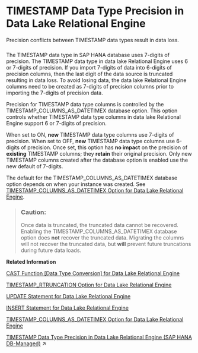 <!-- loio520ce6c6c90f47769eb2f1ddafa8bf49 -->

# TIMESTAMP Data Type Precision in Data Lake Relational Engine

Precision conflicts between TIMESTAMP data types result in data loss.





### 

The TIMESTAMP data type in SAP HANA database uses 7-digits of precision. The TIMESTAMP data type in data lake Relational Engine uses 6 or 7-digits of precision. If you import 7-digits of data into 6-digits of precision columns, then the last digit of the data source is truncated resulting in data loss. To avoid losing data, the data lake Relational Engine columns need to be created as 7-digits of precision columns prior to importing the 7-digits of precision data.

Precision for TIMESTAMP data type columns is controlled by the TIMESTAMP\_COLUMNS\_AS\_DATETIMEX database option. This option controls whether TIMESTAMP data type columns in data lake Relational Engine support 6 or 7-digits of precision.

When set to ON, **new** TIMESTAMP data type columns use 7-digits of precision. When set to OFF, **new** TIMESTAMP data type columns use 6-digits of precision. Once set, this option has **no impact** on the precision of **existing** TIMESTAMP columns; they **retain** their original precision. Only new TIMESTAMP columns created after the database option is enabled use the new default of 7-digits.

The default for the TIMESTAMP\_COLUMNS\_AS\_DATETIMEX database option depends on when your instance was created. See [TIMESTAMP\_COLUMNS\_AS\_DATETIMEX Option for Data Lake Relational Engine](../090-database-options/timestamp-columns-as-datetimex-option-for-data-lake-relational-engine-082fdf9.md).

> ### Caution:  
> Once data is truncated, the truncated data cannot be recovered. Enabling the TIMESTAMP\_COLUMNS\_AS\_DATETIMEX database option does **not** recover the truncated data. Migrating the columns will not recover the truncated data, but **will** prevent future truncations during future data loads.

**Related Information**  


[CAST Function \[Data Type Conversion\] for Data Lake Relational Engine](../050-system-sql-functions/cast-function-data-type-conversion-for-data-lake-relational-engine-a53996d.md "Returns the value of an expression converted to a supplied data type.")

[TIMESTAMP\_RTRUNCATION Option for Data Lake Relational Engine](../090-database-options/timestamp-rtruncation-option-for-data-lake-relational-engine-dbb08c7.md "Controls whether INSERT, UPDATE, or CAST operations on TIMESTAMP data type columns fails if loss of precision will result.")

[UPDATE Statement for Data Lake Relational Engine](../080-sql-statements/update-statement-for-data-lake-relational-engine-a628441.md "Modifies existing rows of a single table, or a view that contains only one table.")

[INSERT Statement for Data Lake Relational Engine](../080-sql-statements/insert-statement-for-data-lake-relational-engine-a61fdef.md "Inserts a single row or a selection of rows, from elsewhere in the current database, into the table. This command can also insert a selection of rows from another database into the table.")

[TIMESTAMP\_COLUMNS\_AS\_DATETIMEX Option for Data Lake Relational Engine](../090-database-options/timestamp-columns-as-datetimex-option-for-data-lake-relational-engine-082fdf9.md "Controls whether DATETIMEX data type columns are automatically created when TIMESTAMPS data type columns are requested.")

[TIMESTAMP Data Type Precision in Data Lake Relational Engine (SAP HANA DB-Managed)](https://help.sap.com/viewer/a898e08b84f21015969fa437e89860c8/2024_1_QRC/en-US/5cbca14157bc452c88126325667e4342.html "Precision conflicts between TIMESTAMP data types result in data loss.") :arrow_upper_right:

